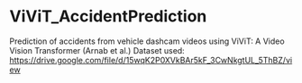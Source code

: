 # ViViT_AccidentPrediction
Prediction of accidents from vehicle dashcam videos using ViViT: A Video Vision Transformer (Arnab et al.)
Dataset used: https://drive.google.com/file/d/15wqK2P0XVkBAr5kF_3CwNkgtUL_5ThBZ/view
